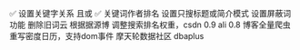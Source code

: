 ✅ 设置关键字关系 且或
✅ 关键词作者排名
设置只搜标题或简介模式
设置屏蔽词功能
删除旧词云
根据据源博 调整搜索排名权重，csdn 0.9 ali 0.8
博客全量爬虫
重写密度日历，支持dom事件
摩天轮数据社区
dbaplus
